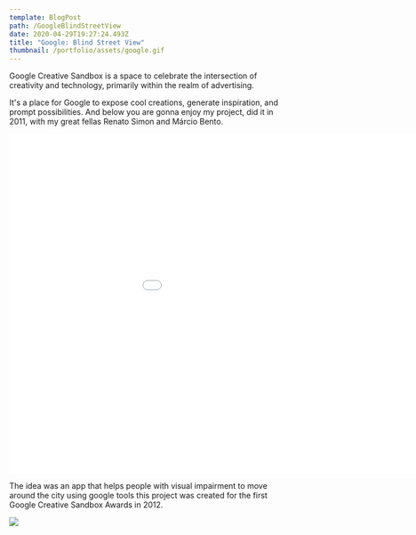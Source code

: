 ```yaml
---
template: BlogPost
path: /GoogleBlindStreetView
date: 2020-04-29T19:27:24.493Z
title: "Google: Blind Street View"
thumbnail: /portfolio/assets/google.gif
---
```

Google Creative Sandbox is a space to celebrate the intersection of creativity and technology, primarily within the realm of advertising.

It's a place for Google to expose cool creations, generate inspiration, and prompt possibilities. And below you are gonna enjoy my project, did it in 2011, with my great fellas Renato Simon and Márcio Bento.

<iframe src="//player.vimeo.com/video/41113089?color=ffffff" width="1080" height="610" frameborder="0" webkitallowfullscreen mozallowfullscreen allowfullscreen></iframe>

The idea was an app that helps people with visual impairment to move around the city using google tools this project was created for the first Google Creative Sandbox Awards in 2012.

![](/portfolio/assets/googlecreativesandbox.jpg)
